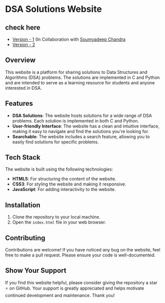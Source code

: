 # DSA Solutions Website

## check here
- [Version - 1](https://codeyard.netlify.app/v1) (In Collaboration with [Soumyadeep Chandra](https://codeyard.netlify.app/v1)
- [Version - 2](https://codeyard.netlify.app/v2)

## Overview
This website is a platform for sharing solutions to Data Structures and Algorithms (DSA) problems. The solutions are implemented in C and Python and are intended to serve as a learning resource for students and anyone interested in DSA.

## Features
- **DSA Solutions**: The website hosts solutions for a wide range of DSA problems. Each solution is implemented in both C and Python.
- **User-friendly Interface**: The website has a clean and intuitive interface, making it easy to navigate and find the solutions you're looking for.
- **Searchable**: The website includes a search feature, allowing you to easily find solutions for specific problems.

## Tech Stack
The website is built using the following technologies:
- **HTML5**: For structuring the content of the website.
- **CSS3**: For styling the website and making it responsive.
- **JavaScript**: For adding interactivity to the website.

## Installation
1. Clone the repository to your local machine.
2. Open the `index.html` file in your web browser.

## Contributing
Contributions are welcome! If you have noticed any bug on the website, feel free to make a pull request. Please ensure your code is well-documented.

## Show Your Support
If you find this website helpful, please consider giving the repository a star :star: on GitHub. Your support is greatly appreciated and helps motivate continued development and maintenance. Thank you!
